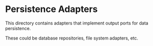 # Persistence Adapters

This directory contains adapters that implement output ports for data persistence.

These could be database repositories, file system adapters, etc.